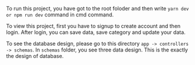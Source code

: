 To run this project, you have got to the root foloder and then write `yarn dev or npm run dev` command in cmd command.

To view this project, first you have to signup to create account and then login.
After login, you can save data, save category and update your data.

To see the database design, please go to this directory `app -> controllers -> schemas`.
In `schemas` folder, you see three data design. This is the exactly the design of database.
